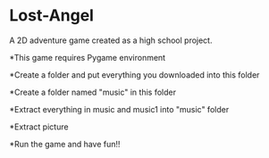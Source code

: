 # Lost-Angel
A 2D adventure game created as a high school project. 

*This game requires Pygame environment

*Create a folder and put everything you downloaded into this folder

*Create a folder named "music" in this folder

*Extract everything in music and music1 into "music" folder

*Extract picture

*Run the game and have fun!!
